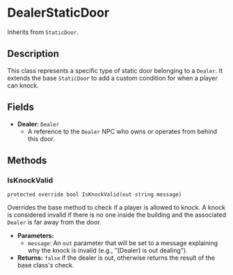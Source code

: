 # DealerStaticDoor

Inherits from `StaticDoor`.

## Description

This class represents a specific type of static door belonging to a `Dealer`. It extends the base `StaticDoor` to add a custom condition for when a player can knock.

## Fields

-   **Dealer**: `Dealer`
    -   A reference to the `Dealer` NPC who owns or operates from behind this door.

## Methods

### IsKnockValid
`protected override bool IsKnockValid(out string message)`

Overrides the base method to check if a player is allowed to knock. A knock is considered invalid if there is no one inside the building and the associated `Dealer` is far away from the door.

-   **Parameters:**
    -   `message`: An `out` parameter that will be set to a message explaining why the knock is invalid (e.g., "[Dealer] is out dealing").
-   **Returns:** `false` if the dealer is out, otherwise returns the result of the base class's check.
